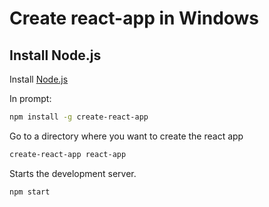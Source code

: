 # Create react-app in Windows


## Install Node.js

Install [Node.js](https://nodejs.org/en/download/)

In prompt:

```sh
npm install -g create-react-app
```


Go to a directory where you want to create the react app

```sh
create-react-app react-app
```

Starts the development server.
```sh
npm start
```